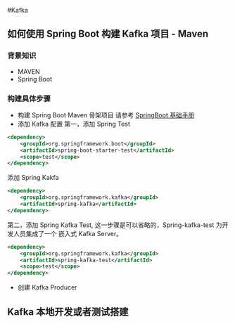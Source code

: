 #Kafka
## 如何使用 Spring Boot 构建 Kafka 项目 - Maven
### 背景知识
* MAVEN
* Spring Boot
### 构建具体步骤
* 构建 Spring Boot Maven 骨架项目
请参考 [SpringBoot 基础手册](HelixVisaSpringBoot.md)
* 添加 Kafka 配置
第一，添加 Spring Test
```xml
<dependency>
    <groupId>org.springframework.boot</groupId>
    <artifactId>spring-boot-starter-test</artifactId>
    <scope>test</scope>
</dependency>
```

添加 Spring Kakfa 
```xml
<dependency>
    <groupId>org.springframework.kafka</groupId>
    <artifactId>spring-kafka</artifactId>
</dependency>
```
第二，添加 Spring Kafka Test,
这一步骤是可以省略的，Spring-kafka-test 为开发人员集成了一个 嵌入式 Kafka Server。
```xml
<dependency>
    <groupId>org.springframework.kafka</groupId>
    <artifactId>spring-kafka-test</artifactId>
    <scope>test</scope>
</dependency>
```
* 创建 Kafka Producer



## Kafka 本地开发或者测试搭建

